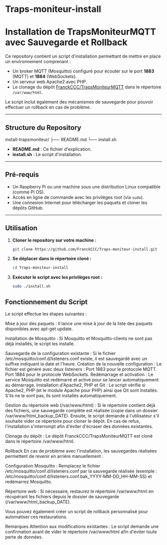 # Traps-moniteur-install


# Installation de TrapsMoniteurMQTT avec Sauvegarde et Rollback

Ce repository contient un script d'installation permettant de mettre en place un environnement comprenant :
- Un broker MQTT (Mosquitto) configuré pour écouter sur le port **1883** (MQTT) et **1884** (WebSockets).
- Un serveur web Apache2 avec PHP.
- Le clonage du dépôt [FranckCCC/TrapsMoniteurMQTT](https://github.com/FranckCCC/TrapsMoniteurMQTT) dans le répertoire `/var/www/html`.

Le script inclut également des mécanismes de sauvegarde pour pouvoir effectuer un rollback en cas de problème.

---

## Structure du Repository
install-trapsmoniteur/ ├── README.md └── install.sh


- **README.md** : Ce fichier d'explication.
- **install.sh** : Le script d'installation.

---

## Pré-requis

- Un Raspberry Pi ou une machine sous une distribution Linux compatible (comme PI OS).
- Accès en ligne de commande avec les privilèges root (via `sudo`).
- Une connexion Internet pour télécharger les paquets et cloner les dépôts GitHub.

---

## Utilisation

1. **Cloner le repository sur votre machine :**

   ```bash
   git clone https://github.com/FranckCCC/Traps-moniteur-install.git

2. **Se déplacer dans le répertoire cloné :**

   ```bash
   cd Traps-moniteur-install

3. **Exécuter le script avec les privilèges root :**

   ```bash
   sudo ./install.sh


## Fonctionnement du Script
Le script effectue les étapes suivantes :

Mise à jour des paquets :
Il lance une mise à jour de la liste des paquets disponibles avec apt-get update.

Installation de Mosquitto :
Si Mosquitto et Mosquitto-clients ne sont pas déjà installés, le script les installe.

Sauvegarde de la configuration existante :
Si le fichier /etc/mosquitto/conf.d/listeners.conf existe, il est sauvegardé avec un suffixe indiquant la date et l'heure.
Création de la nouvelle configuration :
Le fichier est généré avec deux listeners :
Port 1883 pour le protocole MQTT.
Port 1884 pour le protocole WebSockets.
Redémarrage et activation :
Le service Mosquitto est redémarré et activé pour se lancer automatiquement au démarrage.
Installation d'Apache2, PHP et Git :
Le script vérifie si Apache2, PHP (et le module Apache pour PHP) ainsi que Git sont installés. S'ils ne le sont pas, ils sont installés automatiquement.

Gestion du répertoire web (/var/www/html) :
Si le répertoire contient déjà des fichiers, une sauvegarde complète est réalisée (copie dans un dossier /var/www/html_backup_DATE).
Ensuite, le script demande à l'utilisateur s'il souhaite vider ce répertoire pour cloner le dépôt. En cas de refus, l'installation s'interrompt afin d'éviter d'écraser des données existantes.

Clonage du dépôt :
Le dépôt FranckCCC/TrapsMoniteurMQTT est cloné dans le répertoire /var/www/html.

Rollback
En cas de problème avec l'installation, les sauvegardes réalisées permettent de revenir en arrière manuellement :

Configuration Mosquitto :
Remplacez le fichier /etc/mosquitto/conf.d/listeners.conf par la sauvegarde réalisée (exemple : /etc/mosquitto/conf.d/listeners.conf.bak_YYYY-MM-DD_HH-MM-SS) et redémarrez Mosquitto.

Répertoire web :
Si nécessaire, restaurez le répertoire /var/www/html en récupérant les fichiers depuis le dossier de sauvegarde (/var/www/html_backup_DATE).

Vous pouvez également créer un script de rollback personnalisé pour automatiser ces restaurations.

Remarques
Attention aux modifications existantes :
Le script demande une confirmation avant de vider le répertoire /var/www/html afin d'éviter toute perte de données.
